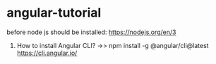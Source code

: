 # angular-tutorial

before node js should be installed: https://nodejs.org/en/3

1. How to install Angular CLI?  ->> npm install -g @angular/cli@latest
   https://cli.angular.io/



